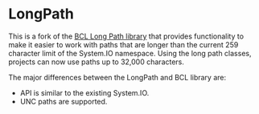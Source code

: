 # LongPath
This is a fork of the [BCL Long Path library](http://bcl.codeplex.com/wikipage?title=Long%20Path&referringTitle=Home) that provides functionality to make it easier to work with paths that are longer than the current 259 character limit of the System.IO namespace.
Using the long path classes, projects can now use paths up to 32,000 characters.

The major differences between the LongPath and BCL library are:
- API is similar to the existing System.IO.
- UNC paths are supported.
